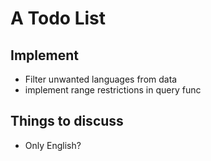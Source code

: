 # A Todo List

## Implement
* Filter unwanted languages from data
* implement range restrictions in query func

## Things to discuss
* Only English?


